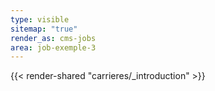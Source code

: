 ```yaml
---
type: visible
sitemap: "true"
render_as: cms-jobs
area: job-exemple-3
---
```

{{< render-shared "carrieres/_introduction" >}}